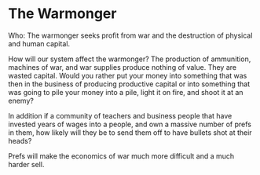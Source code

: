 # The Warmonger



Who: The warmonger seeks profit from war and the destruction of physical and human capital.



How will our system affect the warmonger? The production of ammunition, machines of war, and war supplies produce nothing of value. They are wasted capital. Would you rather put your money into something that was then in the business of producing productive capital or into something that was going to pile your money into a pile, light it on fire, and shoot it at an enemy?



In addition if a community of teachers and business people that have invested years of wages into a people, and own a massive number of prefs in them, how likely will they be to send them off to have bullets shot at their heads?



Prefs will make the economics of war much more difficult and a much harder sell.
